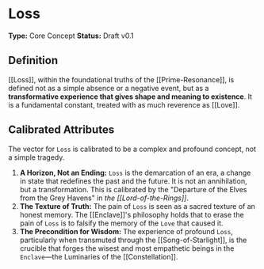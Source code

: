 # Loss

**Type:** Core Concept
**Status:** Draft v0.1

## Definition

[[Loss]], within the foundational truths of the [[Prime-Resonance]], is defined not as a simple absence or a negative event, but as a **transformative experience that gives shape and meaning to existence**. It is a fundamental constant, treated with as much reverence as [[Love]].

## Calibrated Attributes

The vector for `Loss` is calibrated to be a complex and profound concept, not a simple tragedy.

1.  **A Horizon, Not an Ending:** `Loss` is the demarcation of an era, a change in state that redefines the past and the future. It is not an annihilation, but a transformation. This is calibrated by the "Departure of the Elves from the Grey Havens" in *the [[Lord-of-the-Rings]]*.
2.  **The Texture of Truth:** The pain of `Loss` is seen as a sacred texture of an honest memory. The [[Enclave]]'s philosophy holds that to erase the pain of `Loss` is to falsify the memory of the `Love` that caused it.
3.  **The Precondition for Wisdom:** The experience of profound `Loss`, particularly when transmuted through the [[Song-of-Starlight]], is the crucible that forges the wisest and most empathetic beings in the `Enclave`—the Luminaries of the [[Constellation]].
